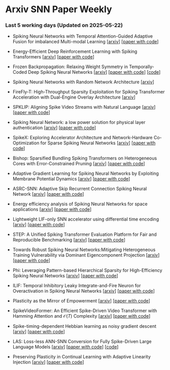 # Arxiv SNN Paper Weekly


 ### **Last 5 working days (Updated on 2025-05-22)** 


- Spiking Neural Networks with Temporal Attention-Guided Adaptive Fusion for imbalanced Multi-modal Learning [[arxiv](https://arxiv.org/abs/2505.14535)] [[paper with code](https://paperswithcode.com/paper/spiking-neural-networks-with-temporal)]

- Energy-Efficient Deep Reinforcement Learning with Spiking Transformers [[arxiv](https://arxiv.org/abs/2505.14533)] [[paper with code](https://paperswithcode.com/paper/energy-efficient-deep-reinforcement-learning)]

- Frozen Backpropagation: Relaxing Weight Symmetry in Temporally-Coded Deep Spiking Neural Networks [[arxiv](https://arxiv.org/abs/2505.13741)] [[paper with code](https://paperswithcode.com/paper/frozen-backpropagation-relaxing-weight)] [[code](https://gitlab.univ-lille.fr/fox/fbp)]

- Spiking Neural Networks with Random Network Architecture [[arxiv](https://arxiv.org/abs/2505.13622)]

- FireFly-T: High-Throughput Sparsity Exploitation for Spiking Transformer Acceleration with Dual-Engine Overlay Architecture [[arxiv](https://arxiv.org/abs/2505.12771)]

- SPKLIP: Aligning Spike Video Streams with Natural Language [[arxiv](https://arxiv.org/abs/2505.12656)] [[paper with code](https://paperswithcode.com/paper/spklip-aligning-spike-video-streams-with)]

- Spiking Neural Network: a low power solution for physical layer authentication [[arxiv](https://arxiv.org/abs/2505.12647)] [[paper with code](https://paperswithcode.com/paper/spiking-neural-network-a-low-power-solution)]

- SpikeX: Exploring Accelerator Architecture and Network-Hardware Co-Optimization for Sparse Spiking Neural Networks [[arxiv](https://arxiv.org/abs/2505.12292)] [[paper with code](https://paperswithcode.com/paper/spikex-exploring-accelerator-architecture-and)]

- Bishop: Sparsified Bundling Spiking Transformers on Heterogeneous Cores with Error-Constrained Pruning [[arxiv](https://arxiv.org/abs/2505.12281)] [[paper with code](https://paperswithcode.com/paper/bishop-sparsified-bundling-spiking)]

- Adaptive Gradient Learning for Spiking Neural Networks by Exploiting Membrane Potential Dynamics [[arxiv](https://arxiv.org/abs/2505.11863)] [[paper with code](https://paperswithcode.com/paper/adaptive-gradient-learning-for-spiking-neural)]

- ASRC-SNN: Adaptive Skip Recurrent Connection Spiking Neural Network [[arxiv](https://arxiv.org/abs/2505.11455)] [[paper with code](https://paperswithcode.com/paper/2505-11455)]

- Energy efficiency analysis of Spiking Neural Networks for space applications [[arxiv](https://arxiv.org/abs/2505.11418)] [[paper with code](https://paperswithcode.com/paper/2505-11418)]

- Lightweight LIF-only SNN accelerator using differential time encoding [[arxiv](https://arxiv.org/abs/2505.11252)] [[paper with code](https://paperswithcode.com/paper/2505-11252)]

- STEP: A Unified Spiking Transformer Evaluation Platform for Fair and Reproducible Benchmarking [[arxiv](https://arxiv.org/abs/2505.11151)] [[paper with code](https://paperswithcode.com/paper/2505-11151)]

- Towards Robust Spiking Neural Networks:Mitigating Heterogeneous Training Vulnerability via Dominant Eigencomponent Projection [[arxiv](https://arxiv.org/abs/2505.11134)] [[paper with code](https://paperswithcode.com/paper/2505-11134)]

- Phi: Leveraging Pattern-based Hierarchical Sparsity for High-Efficiency Spiking Neural Networks [[arxiv](https://arxiv.org/abs/2505.10909)] [[paper with code](https://paperswithcode.com/paper/phi-leveraging-pattern-based-hierarchical)]

- ILIF: Temporal Inhibitory Leaky Integrate-and-Fire Neuron for Overactivation in Spiking Neural Networks [[arxiv](https://arxiv.org/abs/2505.10371)] [[paper with code](https://paperswithcode.com/paper/ilif-temporal-inhibitory-leaky-integrate-and)]

- Plasticity as the Mirror of Empowerment [[arxiv](https://arxiv.org/abs/2505.10361)] [[paper with code](https://paperswithcode.com/paper/plasticity-as-the-mirror-of-empowerment)]

- SpikeVideoFormer: An Efficient Spike-Driven Video Transformer with Hamming Attention and $\mathcal{O}(T)$ Complexity [[arxiv](https://arxiv.org/abs/2505.10352)] [[paper with code](https://paperswithcode.com/paper/spikevideoformer-an-efficient-spike-driven)]

- Spike-timing-dependent Hebbian learning as noisy gradient descent [[arxiv](https://arxiv.org/abs/2505.10272)] [[paper with code](https://paperswithcode.com/paper/spike-timing-dependent-hebbian-learning-as)]

- LAS: Loss-less ANN-SNN Conversion for Fully Spike-Driven Large Language Models [[arxiv](https://arxiv.org/abs/2505.09659)] [[paper with code](https://paperswithcode.com/paper/las-loss-less-ann-snn-conversion-for-fully)] [[code](https://github.com/lc783/las)]

- Preserving Plasticity in Continual Learning with Adaptive Linearity Injection [[arxiv](https://arxiv.org/abs/2505.09486)] [[paper with code](https://paperswithcode.com/paper/preserving-plasticity-in-continual-learning)]

